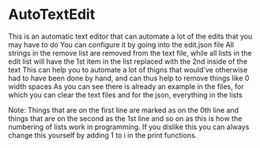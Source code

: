 # AutoTextEdit
This is an automatic text editor that can automate a lot of the edits that you may have to do
You can configure it by going into the edit.json file
All strings in the remove list are removed from the text file, while all lists in the edit list will have the 1st item in the list replaced with the 2nd inside of the text
This can help you to automate a lot of thigns that would've otherwise had to have been done by hand, and can thus help to remove things like 0 width spaces
As you can see there is already an example in the files, for which you can clear the text files and for the json, everything in the lists

Note: Things that are on the first line are marked as on the 0th line and things that are on the second as the 1st line and so on as this is how the numbering of lists work in programming. If you dislike this you can always change this yourself by adding 1 to i in the print functions.
